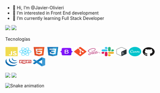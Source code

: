 - 👋 Hi, I’m @Javier-Olivieri
- 👀 I’m interested in Front End development
- 🌱 I’m currently learning Full Stack Developer
<div>
<img height="180em" src="https://github-readme-stats.vercel.app/api?username=Javier-Olivieri&show_icons=true&theme=dark"/>
<img height="180em" src="https://github-readme-stats.vercel.app/api/top-langs/?username=Javier-Olivieri&layout=compact&langs_count=16&theme=dark" />
</div>
<br>
Tecnologías
<div style= "display: inline_block"><br>
<img aling="center" alt="javi-Js" height="30" width="40" src="https://raw.githubusercontent.com/devicons/devicon/master/icons/javascript/javascript-plain.svg">
<img aling="center" alt="javi-React" height="30" width="40" src="https://raw.githubusercontent.com/devicons/devicon/master/icons/react/react-original.svg">
<img aling="center" alt="javi-HTML" height="30" width="40" src="https://raw.githubusercontent.com/devicons/devicon/master/icons/html5/html5-original.svg">
<img aling="center" alt="javi-CSS" height="30" width="40" src="https://raw.githubusercontent.com/devicons/devicon/master/icons/css3/css3-original.svg">
<img aling="center" alt="javi-bootstrap" height="30" width="40" src="https://raw.githubusercontent.com/devicons/devicon/master/icons/bootstrap/bootstrap-original.svg">
<img aling="center" alt="javi-git" height="30" width="40" src="https://raw.githubusercontent.com/devicons/devicon/master/icons/git/git-original.svg">
<img aling="center" alt="javi-Sass" height="30" width="40" src="https://raw.githubusercontent.com/devicons/devicon/master/icons/sass/sass-original.svg">
<img aling="center" alt="javi-Slack" height="30" width="40" src="https://raw.githubusercontent.com/devicons/devicon/master/icons/slack/slack-original.svg">
<img aling="center" alt="javi-bash" height="30" width="40" src="https://raw.githubusercontent.com/devicons/devicon/master/icons/bash/bash-original.svg">
<img aling="center" alt="javi-canva" height="30" width="40" src="https://raw.githubusercontent.com/devicons/devicon/master/icons/canva/canva-original.svg">
<img aling="center" alt="javi-Github" height="30" width="40" src="https://raw.githubusercontent.com/devicons/devicon/master/icons/github/github-original.svg">
<img aling="center" alt="javi-Jquery" height="30" width="40" src="https://raw.githubusercontent.com/devicons/devicon/master/icons/jquery/jquery-original.svg">
<img aling="center" alt="javi-npm" height="30" width="40" src="https://raw.githubusercontent.com/devicons/devicon/master/icons/npm/npm-original-wordmark.svg">
<img aling="center" alt="javi-Vscode" height="30" width="40" src="https://raw.githubusercontent.com/devicons/devicon/master/icons/vscode/vscode-original.svg">    




</div>
<br>

<div>
<a href = "mailto: coderjav@gmail.com"><img src="https://img.shields.io/badge/-Gmail-%23333?style=for-the-badge&logo=gmail&logoColor=white" target="_blanck"></a>
<a href= "https://www.linkedin.com/in/coderman" target="_blank"><img src="https://img.shields.io/badge/-LinkedIn-%230077B5?style=for-the-badge&logo=linkedin&logoColor=white" target="_blank"></a>
</div>

![Snake animation](https://github.com/Javier-Olivieri/Javier-Olivieri/blob/output/github-contribution-grid-snake.svg)
